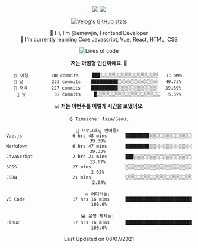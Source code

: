 <div align='center'>

  <img src="https://img.shields.io/badge/JavaScript-F7DF1E?style=flat-square&logo=JavaScript&logoColor=black"/>
<a href="https://velog.io/@1703979"><img src="https://img.shields.io/badge/velog-1DBF73?style=flat-square&logo=Vimeo&logoColor=white"/></a>   
  
 [![Velog's GitHub stats](https://velog-readme-stats.vercel.app/api?name=1703979&tag=javascript)](https://github.com/eungyeole/velog-readme-stats)

 
👋 Hi, I’m @emewjin, Frontend Developer  
🌱 I’m currently learning Core Javascript, Vue, React, HTML, CSS  
  
<!--START_SECTION:waka-->
![Lines of code](https://img.shields.io/badge/%EC%A0%80%EB%8A%94%20%EC%97%AC%ED%83%9C%EA%B9%8C%EC%A7%80%20-14513%20%EC%A4%84%EC%9D%98%20%EC%BD%94%EB%93%9C%EB%A5%BC%20%EC%9E%91%EC%84%B1%ED%96%88%EC%96%B4%EC%9A%94.-blue)

**저는 아침형 인간이에요. 🐤** 

```text
🌞 아침         80 commits     ███░░░░░░░░░░░░░░░░░░░░░░   13.99% 
🌆 낮　         233 commits    ██████████░░░░░░░░░░░░░░░   40.73% 
🌃 저녁         227 commits    ██████████░░░░░░░░░░░░░░░   39.69% 
🌙 밤　         32 commits     █░░░░░░░░░░░░░░░░░░░░░░░░   5.59%

```


📊 **저는 이번주를 이렇게 시간을 보냈어요.** 

```text
⌚︎ Timezone: Asia/Seoul

💬 프로그래밍 언어들: 
Vue.js                   6 hrs 48 mins       █████████░░░░░░░░░░░░░░░░   39.39% 
Markdown                 6 hrs 47 mins       █████████░░░░░░░░░░░░░░░░   39.33% 
JavaScript               2 hrs 21 mins       ███░░░░░░░░░░░░░░░░░░░░░░   13.67% 
SCSS                     27 mins             ░░░░░░░░░░░░░░░░░░░░░░░░░   2.62% 
JSON                     21 mins             ░░░░░░░░░░░░░░░░░░░░░░░░░   2.04%

🔥 에디터들: 
VS Code                  17 hrs 16 mins      █████████████████████████   100.0%

💻 운영 체제들: 
Linux                    17 hrs 16 mins      █████████████████████████   100.0%

```


 Last Updated on 06/07/2021
<!--END_SECTION:waka-->
 </div>
<!---
Emewjin/Emewjin is a ✨ special ✨ repository because its `README.md` (this file) appears on your GitHub profile.
You can click the Preview link to take a look at your changes.
--->
